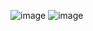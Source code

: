 ![image](https://user-images.githubusercontent.com/77873383/219402703-753ba7c1-d94a-40dd-b586-0451aafe22f0.png)
![image](https://user-images.githubusercontent.com/77873383/219403047-9c50aeae-ceba-451a-8d4d-16c014cf0e03.png)
